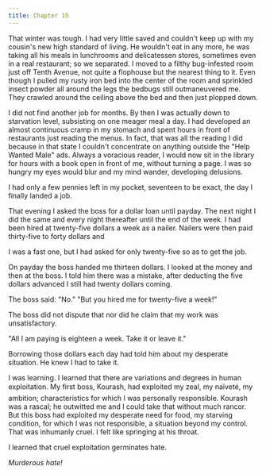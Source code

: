 ```yaml
---
title: Chapter 15
---
```


That winter was tough. I had very little saved and couldn't keep up with my cousin's new high standard of living. He wouldn't eat in any more, he was taking all his meals in lunchrooms and delicatessen stores, sometimes even in a real restaurant; so we separated. I moved to a filthy bug-infested room just off Tenth Avenue, not quite a flophouse but the nearest thing to it. Even though I pulled my rusty iron bed into the center of the room and sprinkled insect powder all around the legs the bedbugs still outmaneuvered me. They crawled around the ceiling above the bed and then just plopped down.

I did not find another job for months. By then I was actually down to starvation level, subsisting on one meager meal a day. I had developed an almost continuous cramp in my stomach and spent hours in front of restaurants just reading the menus. In fact, that was all the reading I did because in that state I couldn't concentrate on anything outside the "Help Wanted Male" ads. Always a voracious reader, I would now sit in the library for hours with a book open in front of me, without turning a page. I was so hungry my eyes would blur and my mind wander, developing delusions.

I had only a few pennies left in my pocket, seventeen to be exact, the day I finally landed a job.

That evening I asked the boss for a dollar loan until payday. The next night I did the same and every night thereafter until the end of the week. I had been hired at twenty-five dollars a week as a nailer. Nailers were then paid thirty-five to forty dollars and

I was a fast one, but I had asked for only twenty-five so as to get the job.

On payday the boss handed me thirteen dollars. I looked at the money and then at the boss. I told him there was a mistake, after deducting the five dollars advanced I still had twenty dollars coming.

The boss said: "No."
"But you hired me for twenty-five a week!"

The boss did not dispute that nor did he claim that my work was unsatisfactory.

"All I am paying is eighteen a week. Take it or leave it."

Borrowing those dollars each day had told him about my desperate situation. He knew I had to take it.

I was learning. I learned that there are variations and degrees in human exploitation. My first boss, Kourash, had exploited my zeal, my naïveté, my ambition; characteristics for which I was personally responsible. Kourash was a rascal; he outwitted me and I could take that without much rancor. But this boss had exploited my desperate need for food, my starving condition, for which I was not responsible, a situation beyond my control. That was inhumanly cruel. I felt like springing at his throat.

I learned that cruel exploitation germinates hate.

<em>Murderous hate!</em>
